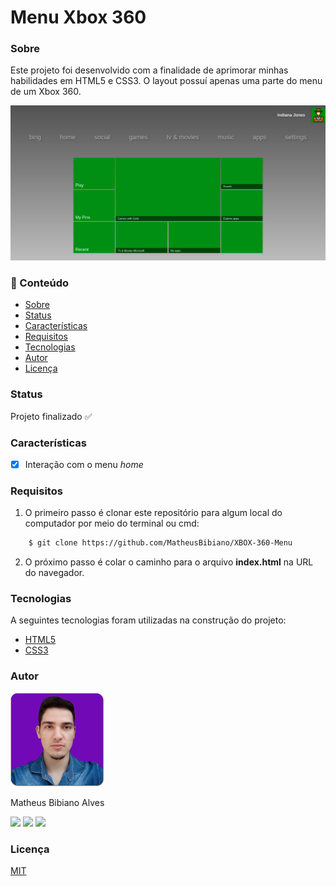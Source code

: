 # Menu Xbox 360

### Sobre

Este projeto foi desenvolvido com a finalidade de aprimorar minhas habilidades em HTML5 e CSS3. O layout possuí apenas uma parte do menu de um Xbox 360.

<img src="assets/print.png"/>


### 📌 Conteúdo

* [Sobre](#sobre)
* [Status](#status)
* [Características](#características)
* [Requisitos](#requisitos)
* [Tecnologias](#tecnologias)
* [Autor](#autor)
* [Licença](#licença)


### Status

Projeto finalizado ✅


### Características

- [x] Interação com o menu *home*


### Requisitos

1. O primeiro passo é clonar este repositório para algum local do computador
por meio do terminal ou cmd:

```bash
    $ git clone https://github.com/MatheusBibiano/XBOX-360-Menu
```

2. O próximo passo é colar o caminho para o arquivo **index.html** na URL do navegador.


### Tecnologias

A seguintes tecnologias foram utilizadas na construção do projeto:

- [HTML5](https://developer.mozilla.org/docs/Web/HTML)
- [CSS3](https://developer.mozilla.org/docs/Web/CSS)


### Autor
<img src="assets/author.png" width="150" height="150">

Matheus Bibiano Alves

[<img src="https://img.shields.io/badge/linkedin-%230077B5.svg?&style=for-the-badge&logo=linkedin&logoColor=white" />](https://www.linkedin.com/in/matheus-bibiano-alves) [<img src = "https://img.shields.io/badge/facebook-%231877F2.svg?&style=for-the-badge&logo=facebook&logoColor=white">](https://www.facebook.com/matheus.bibiano1/) [<img src="https://img.shields.io/badge/twitter-%231DA1F2.svg?&style=for-the-badge&logo=twitter&logoColor=white" />](https://twitter.com/Bibiano_Alves)


### Licença

[MIT](https://choosealicense.com/licenses/mit/)
